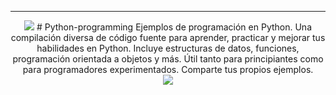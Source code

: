 
<div align="center">
    <hr>
    <p align="center">
    <div align="center">
    <img src="https://img.shields.io/badge/-Python-%230075a8?logo=python&logoColor=white&style=flat-square">
      # Python-programming
        Ejemplos de programación en Python. Una compilación diversa de código fuente para aprender, practicar y mejorar tus                 habilidades en Python. Incluye estructuras de datos, funciones, programación orientada a objetos y más. Útil tanto para             principiantes como para programadores experimentados. Comparte tus propios ejemplos.
    <div align="center">
    <a href="1112563060083789844">
        <img src="https://img.shields.io/discord/1112563060083789844?color=purple&label=Discord&logo=Discord&style=for-the-badge">
    </a>
